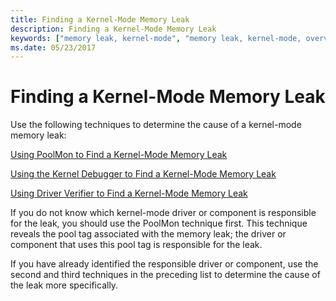 ```yaml
---
title: Finding a Kernel-Mode Memory Leak
description: Finding a Kernel-Mode Memory Leak
keywords: ["memory leak, kernel-mode", "memory leak, kernel-mode, overview"]
ms.date: 05/23/2017
---
```


# Finding a Kernel-Mode Memory Leak


Use the following techniques to determine the cause of a kernel-mode memory leak:

[Using PoolMon to Find a Kernel-Mode Memory Leak](using-poolmon-to-find-a-kernel-mode-memory-leak.md)

[Using the Kernel Debugger to Find a Kernel-Mode Memory Leak](using-the-kernel-debugger-to-find-a-kernel-mode-memory-leak.md)

[Using Driver Verifier to Find a Kernel-Mode Memory Leak](using-driver-verifier-to-find-a-kernel-mode-memory-leak.md)

If you do not know which kernel-mode driver or component is responsible for the leak, you should use the PoolMon technique first. This technique reveals the pool tag associated with the memory leak; the driver or component that uses this pool tag is responsible for the leak.

If you have already identified the responsible driver or component, use the second and third techniques in the preceding list to determine the cause of the leak more specifically.

 

 





